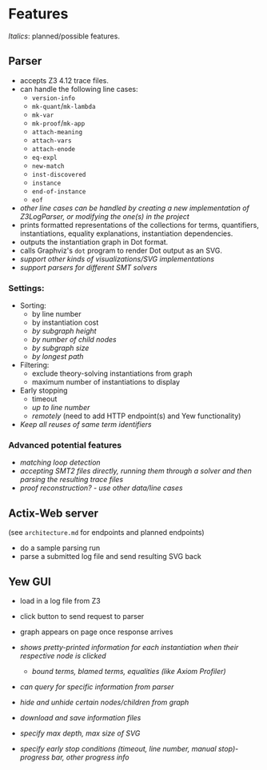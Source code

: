 # Features
*Italics*: planned/possible features.
## Parser
- accepts Z3 4.12 trace files.
- can handle the following line cases:
    - `version-info`
    - `mk-quant`/`mk-lambda` 
    - `mk-var`
    - `mk-proof`/`mk-app`
    - `attach-meaning`
    - `attach-vars`
    - `attach-enode`
    - `eq-expl`
    - `new-match`
    - `inst-discovered`
    - `instance`
    - `end-of-instance`
    - `eof`
- *other line cases can be handled by creating a new implementation of Z3LogParser, or modifying the one(s) in the project*
- prints formatted representations of the collections for terms, quantifiers, instantiations, equality explanations, instantiation dependencies.
- outputs the instantiation graph in Dot format.
- calls Graphviz's `dot` program to render Dot output as an SVG.
- *support other kinds of visualizations/SVG implementations*
- *support parsers for different SMT solvers*
### Settings:
- Sorting:
    - by line number
    - by instantiation cost
    - *by subgraph height*
    - *by number of child nodes*
    - *by subgraph size*
    - *by longest path*
- Filtering:
    - exclude theory-solving instantiations from graph
    - maximum number of instantiations to display
- Early stopping
    - timeout
    - *up to line number*
    - *remotely* (need to add HTTP endpoint(s) and Yew functionality)
- *Keep all reuses of same term identifiers*
### Advanced potential features
- *matching loop detection*
- *accepting SMT2 files directly, running them through a solver and then parsing the resulting trace files*
- *proof reconstruction? - use other data/line cases*
## Actix-Web server 
(see `architecture.md` for endpoints and planned endpoints)
- do a sample parsing run
- parse a submitted log file and send resulting SVG back

## Yew GUI
- load in a log file from Z3
- click button to send request to parser
- graph appears on page once response arrives

- *shows pretty-printed information for each instantiation when their respective node is clicked*
    - *bound terms, blamed terms, equalities (like Axiom Profiler)*
- *can query for specific information from parser*
- *hide and unhide certain nodes/children from graph*
- *download and save information files*
- *specify max depth, max size of SVG*
- *specify early stop conditions (timeout, line number, manual stop)*- *progress bar, other progress info*